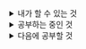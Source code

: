 <details>
<summary>
내가 할 수 있는 것
</summary>
<!--https://img.shields.io/badge/any_text-you_like-blue-->
<!--https://img.shields.io/badge/just%20the%20message-8A2BE2-->
  
<div align="left">
  <img src="https://img.shields.io/badge/Android-green">
  <img src="https://img.shields.io/badge/Java-red">
  <img src="https://img.shields.io/badge/Spring-green">
  <img src="https://img.shields.io/badge/SQL-black">
</div>
</details>

<details>
<summary>
공부하는 중인 것
</summary>
<div align="left">
  <img src="https://img.shields.io/badge/Spring_Boot-green">
  <img src="https://img.shields.io/badge/JavaScript-orange">
</div>
</details>

<details>
<summary>
다음에 공부할 것
</summary>
<div align="left">
  <img src="https://img.shields.io/badge/React-green">
  <img src="https://img.shields.io/badge/Flutter-blue" />
  <img src="https://img.shields.io/badge/Android-green">
  <img src="https://img.shields.io/badge/Kotilin-black">
</div>
</details>

